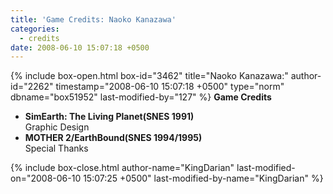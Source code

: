 ```yaml
---
title: 'Game Credits: Naoko Kanazawa'
categories:
  - credits
date: 2008-06-10 15:07:18 +0500
---
```

{% include box-open.html box-id="3462" title="Naoko Kanazawa:" author-id="2262" timestamp="2008-06-10 15:07:18 +0500" type="norm" dbname="box51952" last-modified-by="127" %}
<b>Game Credits</b>
<UL>

<LI><b>SimEarth: The Living Planet(SNES 1991)</b><BR />
Graphic Design</LI>
<LI><b>MOTHER 2/EarthBound(SNES 1994/1995)</b><BR />
Special Thanks</LI>

</UL>
{% include box-close.html author-name="KingDarian" last-modified-on="2008-06-10 15:07:25 +0500" last-modified-by-name="KingDarian" %}
